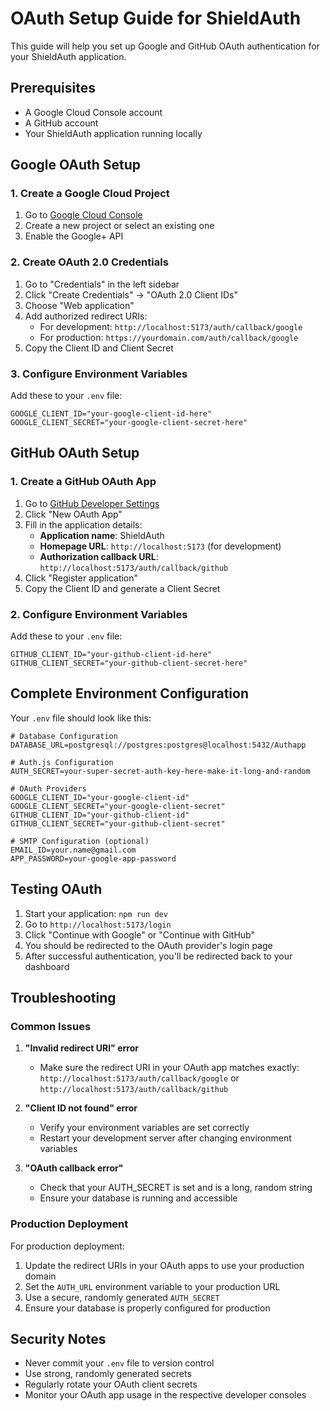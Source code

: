 # OAuth Setup Guide for ShieldAuth

This guide will help you set up Google and GitHub OAuth authentication for your ShieldAuth application.

## Prerequisites

- A Google Cloud Console account
- A GitHub account
- Your ShieldAuth application running locally

## Google OAuth Setup

### 1. Create a Google Cloud Project

1. Go to [Google Cloud Console](https://console.cloud.google.com/)
2. Create a new project or select an existing one
3. Enable the Google+ API

### 2. Create OAuth 2.0 Credentials

1. Go to "Credentials" in the left sidebar
2. Click "Create Credentials" → "OAuth 2.0 Client IDs"
3. Choose "Web application"
4. Add authorized redirect URIs:
   - For development: `http://localhost:5173/auth/callback/google`
   - For production: `https://yourdomain.com/auth/callback/google`
5. Copy the Client ID and Client Secret

### 3. Configure Environment Variables

Add these to your `.env` file:

```env
GOOGLE_CLIENT_ID="your-google-client-id-here"
GOOGLE_CLIENT_SECRET="your-google-client-secret-here"
```

## GitHub OAuth Setup

### 1. Create a GitHub OAuth App

1. Go to [GitHub Developer Settings](https://github.com/settings/developers)
2. Click "New OAuth App"
3. Fill in the application details:
   - **Application name**: ShieldAuth
   - **Homepage URL**: `http://localhost:5173` (for development)
   - **Authorization callback URL**: `http://localhost:5173/auth/callback/github`
4. Click "Register application"
5. Copy the Client ID and generate a Client Secret

### 2. Configure Environment Variables

Add these to your `.env` file:

```env
GITHUB_CLIENT_ID="your-github-client-id-here"
GITHUB_CLIENT_SECRET="your-github-client-secret-here"
```

## Complete Environment Configuration

Your `.env` file should look like this:

```env
# Database Configuration
DATABASE_URL=postgresql://postgres:postgres@localhost:5432/Authapp

# Auth.js Configuration
AUTH_SECRET=your-super-secret-auth-key-here-make-it-long-and-random

# OAuth Providers
GOOGLE_CLIENT_ID="your-google-client-id"
GOOGLE_CLIENT_SECRET="your-google-client-secret"
GITHUB_CLIENT_ID="your-github-client-id"
GITHUB_CLIENT_SECRET="your-github-client-secret"

# SMTP Configuration (optional)
EMAIL_ID=your.name@gmail.com
APP_PASSWORD=your-google-app-password
```

## Testing OAuth

1. Start your application: `npm run dev`
2. Go to `http://localhost:5173/login`
3. Click "Continue with Google" or "Continue with GitHub"
4. You should be redirected to the OAuth provider's login page
5. After successful authentication, you'll be redirected back to your dashboard

## Troubleshooting

### Common Issues

1. **"Invalid redirect URI" error**

   - Make sure the redirect URI in your OAuth app matches exactly: `http://localhost:5173/auth/callback/google` or `http://localhost:5173/auth/callback/github`

2. **"Client ID not found" error**

   - Verify your environment variables are set correctly
   - Restart your development server after changing environment variables

3. **"OAuth callback error"**
   - Check that your AUTH_SECRET is set and is a long, random string
   - Ensure your database is running and accessible

### Production Deployment

For production deployment:

1. Update the redirect URIs in your OAuth apps to use your production domain
2. Set the `AUTH_URL` environment variable to your production URL
3. Use a secure, randomly generated `AUTH_SECRET`
4. Ensure your database is properly configured for production

## Security Notes

- Never commit your `.env` file to version control
- Use strong, randomly generated secrets
- Regularly rotate your OAuth client secrets
- Monitor your OAuth app usage in the respective developer consoles
